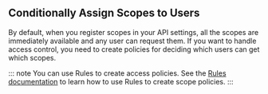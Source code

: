 ## Conditionally Assign Scopes to Users

By default, when you register scopes in your API settings, all the scopes are immediately available and any user can request them. 
If you want to handle access control, you need to create policies for deciding which users can get which scopes. 

::: note
You can use Rules to create access policies. See the [Rules documentation](/rules) to learn how to use Rules to create scope policies.
:::